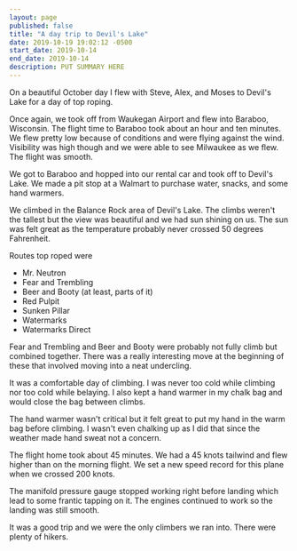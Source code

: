 ```yaml
---
layout: page
published: false
title: "A day trip to Devil's Lake"
date: 2019-10-19 19:02:12 -0500
start_date: 2019-10-14
end_date: 2019-10-14
description: PUT SUMMARY HERE
---
```


On a beautiful October day I flew with Steve, Alex, and Moses to Devil's Lake for a day of top roping.

Once again, we took off from Waukegan Airport and flew into Baraboo, Wisconsin.
The flight time to Baraboo took about an hour and ten minutes.
We flew pretty low because of conditions and were flying against the wind.
Visibility was high though and we were able to see Milwaukee as we flew.
The flight was smooth.

We got to Baraboo and hopped into our rental car and took off to Devil's Lake.
We made a pit stop at a Walmart to purchase water, snacks, and some hand warmers.

We climbed in the Balance Rock area of Devil's Lake.
The climbs weren't the tallest but the view was beautiful and we had sun shining on us.
The sun was felt great as the temperature probably never crossed 50 degrees Fahrenheit.

Routes top roped were

- Mr. Neutron
- Fear and Trembling
- Beer and Booty (at least, parts of it)
- Red Pulpit
- Sunken Pillar
- Watermarks
- Watermarks Direct

Fear and Trembling and Beer and Booty were probably not fully climb but combined together.
There was a really interesting move at the beginning of these that involved moving into a neat undercling.

It was a comfortable day of climbing.
I was never too cold while climbing nor too cold while belaying.
I also kept a hand warmer in my chalk bag and would close the bag between climbs.

The hand warmer wasn't critical but it felt great to put my hand in the warm bag before climbing.
I wasn't even chalking up as I did that since the weather made hand sweat not a concern.

The flight home took about 45 minutes.
We had a 45 knots tailwind and flew higher than on the morning flight.
We set a new speed record for this plane when we crossed 200 knots.

The manifold pressure gauge stopped working right before landing which lead to some frantic tapping on it.
The engines continued to work so the landing was still smooth.

It was a good trip and we were the only climbers we ran into.
There were plenty of hikers.
